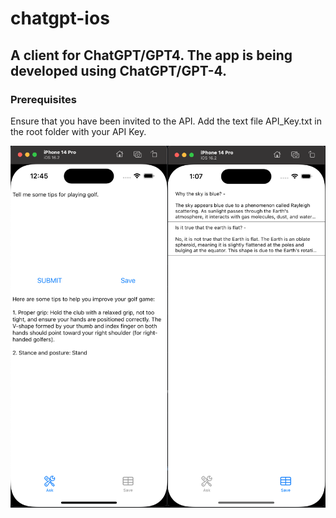 # chatgpt-ios
## A client for ChatGPT/GPT4. The app is being developed using ChatGPT/GPT-4.

### Prerequisites

Ensure that you have been invited to the API.
Add the text file API_Key.txt in the root folder with your API Key.

<div style="display:flex">
    <img src="screenshot.png" style="width:50%">
    <img src="screenshot2.png" style="width:50%">
</div>
